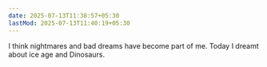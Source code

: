 ```yaml
---
date: 2025-07-13T11:38:57+05:30
lastMod: 2025-07-13T11:40:19+05:30
---
```


I think nightmares and bad dreams have become part of me. Today I dreamt about ice age and Dinosaurs.
